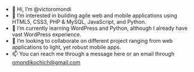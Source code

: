 - 👋 Hi, I’m @victoromondi
- 👀 I’m interested in building agile web and mobile applications using HTML5, CSS3, PHP & MySQL, JavaScript, and Python.
- 🌱 I’m currently learning WordPress and Python, although I already have vast WordPress experience.
- 💞️ I’m looking to collaborate on different project ranging from web applications to light, yet robust mobile apps.
- 📫 You can reach me through a message here or an email through omondikochich@gmail.com

<!---
victoromondi/victoromondi is a ✨ special ✨ repository because its `README.md` (this file) appears on your GitHub profile.
You can click the Preview link to take a look at your changes.
--->
